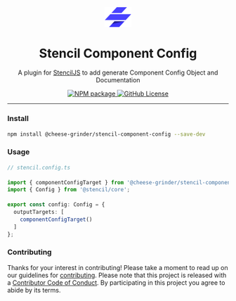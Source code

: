 <div align="center">
  <a href="#">
    <img alt="stencil-logo" src="./assets/stencil-logo.png" width="60">
  </a>
</div>

<h1 align="center">
  Stencil Component Config
</h1>

<div align="center">

A plugin for [StencilJS][stencil-site] to add generate Component Config Object and Documentation
</div>

<div align="center">
  <a href="https://www.npmjs.com/package/@cheese-grinder/stencil-component-config" target="_blank" rel="noopener noreferrer">
    <img alt="NPM package" src="https://img.shields.io/npm/v/%40cheese-grinder%2Fstencil-component-config">
  </a>
  <a href="https://github.com/CheeseGrinder/stencil-component-config/blob/main/LICENSE" target="_blank" rel="noopener noreferrer">
    <img alt="GitHub License" src="https://img.shields.io/github/license/CheeseGrinder/stencil-component-config">
  </a>
</div>

---------

### Install

```bash
npm install @cheese-grinder/stencil-component-config --save-dev
```

### Usage

```ts
// stencil.config.ts

import { componentConfigTarget } from '@cheese-grinder/stencil-component-config';
import { Config } from '@stencil/core';

export const config: Config = {
  outputTargets: [
    componentConfigTarget()
  ]
};
```

### Contributing

Thanks for your interest in contributing!
Please take a moment to read up on our guidelines for [contributing][contributing].
Please note that this project is released with a [Contributor Code of Conduct][code-of-conduct]. By participating in this project you agree to abide by its terms.


<!-- Links -->

[stencil-site]: https://stenciljs.com/
[contributing]: https://github.com/CheeseGrinder/stencil-component-config/blob/main/CONTRIBUTING.md
[code-of-conduct]: https://github.com/CheeseGrinder/stencil-component-config/blob/main/CODE_OF_CONDUCT.md